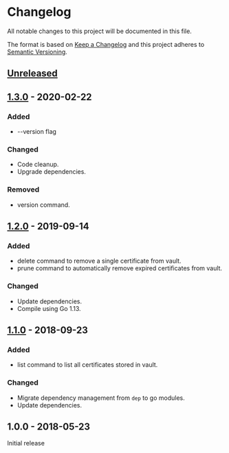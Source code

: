# Changelog
All notable changes to this project will be documented in this file.

The format is based on [Keep a Changelog](http://keepachangelog.com/en/1.0.0/)
and this project adheres to [Semantic Versioning](http://semver.org/spec/v2.0.0.html).

## [Unreleased]

## [1.3.0] - 2020-02-22

### Added
- --version flag

### Changed

- Code cleanup.
- Upgrade dependencies.

### Removed
- version command.

## [1.2.0] - 2019-09-14

### Added

- delete command to remove a single certificate from vault.
- prune command to automatically remove expired certificates from vault. 

### Changed

- Update dependencies.
- Compile using Go 1.13.

## [1.1.0] - 2018-09-23

### Added

- list command to list all certificates stored in vault.

### Changed

- Migrate dependency management from `dep` to go modules.
- Update dependencies.

## 1.0.0 - 2018-05-23

Initial release

[Unreleased]: https://github.com/emgag/keyvault-certdeploy/compare/v1.3.0...HEAD
[1.1.0]: https://github.com/emgag/keyvault-certdeploy/compare/v1.0.0...v1.1.0
[1.2.0]: https://github.com/emgag/keyvault-certdeploy/compare/v1.1.0...v1.2.0
[1.3.0]: https://github.com/emgag/keyvault-certdeploy/compare/v1.2.0...v1.3.0
